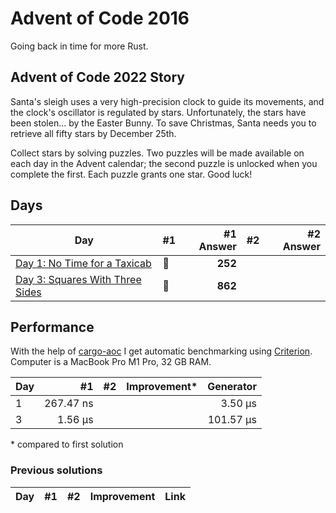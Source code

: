 # Advent of Code 2016

Going back in time for more Rust.

## Advent of Code 2022 Story

Santa's sleigh uses a very high-precision clock to guide its movements, and the clock's oscillator is regulated by stars. Unfortunately, the stars have been stolen... by the Easter Bunny. To save Christmas, Santa needs you to retrieve all fifty stars by December 25th.

Collect stars by solving puzzles. Two puzzles will be made available on each day in the Advent calendar; the second puzzle is unlocked when you complete the first. Each puzzle grants one star. Good luck!

## Days

| Day                                                                                                               | #1  | #1 Answer | #2  | #2 Answer |
| ----------------------------------------------------------------------------------------------------------------- | --- | --------: | --- | --------: |
| [Day 1: No Time for a Taxicab](https://github.com/believer/advent-of-code/blob/master/rust/2016/src/day_01.rs)    | 🌟  |   **252** |     |           |
| [Day 3: Squares With Three Sides](https://github.com/believer/advent-of-code/blob/master/rust/2016/src/day_03.rs) | 🌟  |   **862** |     |           |

## Performance

With the help of [cargo-aoc](https://github.com/gobanos/cargo-aoc) I get automatic benchmarking using [Criterion](https://github.com/bheisler/criterion.rs). Computer is a MacBook Pro M1 Pro, 32 GB RAM.

| Day |        #1 |  #2 | Improvement\* | Generator |
| --- | --------: | --: | ------------- | --------: |
| 1   | 267.47 ns |     |               |   3.50 µs |
| 3   |   1.56 µs |     |               | 101.57 µs |

\* compared to first solution

### Previous solutions

| Day |  #1 |  #2 | Improvement | Link |
| --: | --: | --: | ----------: | ---- |
